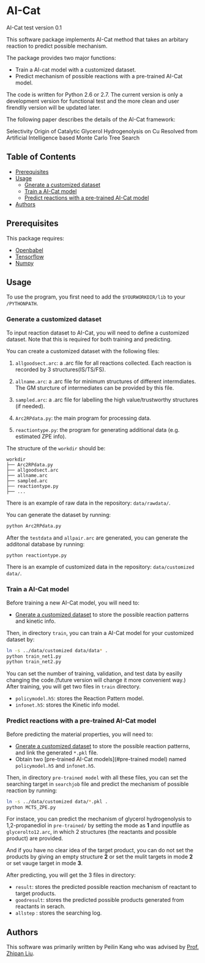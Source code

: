 # AI-Cat
AI-Cat test version 0.1

This software package implements AI-Cat method that takes an arbitary reaction to predict possible mechanism.

The package provides two major functions:

- Train a AI-cat model with a customized dataset.
- Predict mechanism of possible reactions with a pre-trained AI-Cat model.

The code is written for Python 2.6 or 2.7. The current version is only a development version for functional test and the more clean and user firendlly version will be updated later.

The following paper describes the details of the AI-Cat framework:

Selectivity Origin of Catalytic Glycerol Hydrogenolysis on Cu Resolved from Artificial Intelligence based Monte Carlo Tree Search

## Table of Contents

- [Prerequisites](#prerequisites)
- [Usage](#usage)
  - [Gnerate a customized dataset](#generate-a-customized-dataset)
  - [Train a AI-Cat model](#train-a-ai-cat-model)
  - [Predict reactions with a pre-trained AI-Cat model](#predict-reactions-with-a-pre-trained-ai-cat-model)
- [Authors](#authors)

## Prerequisites

This package requires:
- [Openbabel](https://openbabel.org/wiki/Main_Page)
- [Tensorflow](https://www.tensorflow.org/install)
- [Numpy](https://numpy.org/)

## Usage

To use the program, you first need to add the ```$YOURWORKDIR/lib``` to your ```/PYTHONPATH```.

### Generate a customized dataset 

To input reaction dataset to AI-Cat, you will need to define a customized dataset. Note that this is required for both training and predicting. 


You can create a customized dataset with the following files:

1. `allgoodsect.arc`: a .arc file for all reactions collected. Each reaction is recorded by 3 structures(IS/TS/FS).

2. `allname.arc`: a .arc file for minimum structures of different intermdiates. The GM sturcture of intermediates can be provided by this file.

3. `sampled.arc`: a .arc file for labelling the high value/trustworthy structures (if needed). 

4. `Arc2RPdata.py`: the main program for processing data.

5. `reactiontype.py`: the program for generating additional data (e.g. estimated ZPE info).

The structure of the `workdir` should be:

```
workdir
├── Arc2RPdata.py
├── allgoodsect.arc
├── allname.arc
├── sampled.arc
├── reactiontype.py
├── ...
```
There is an example of raw data in the repository: `data/rawdata/`.

You can generate the dataset by running:
```bash
python Arc2RPdata.py
```

After the `testdata` and `allpair.arc` are generated, you can generate the additonal database by running:
```bash
python reactiontype.py
```

There is an example of customized data in the repository: `data/customized data/`. 


### Train a AI-Cat model

Before training a new AI-Cat model, you will need to:

- [Gnerate a customized dataset](#generate-a-customized-dataset) to store the possible reaction patterns and kinetic info.

Then, in directory `train`, you can train a AI-Cat model for your customized dataset by:

```bash
ln -s ../data/customized data/data* .
python train_net1.py
python train_net2.py
```

You can set the number of training, validation, and test data by easilly changing the code.(future version will change it more convenient way.)
After training, you will get two files in `train` directory.

- `policymodel.h5`: stores the Reaction Pattern model.
- `infonet.h5`: stores the Kinetic info model.

### Predict reactions with a pre-trained AI-Cat model

Before predicting the material properties, you will need to:

- [Gnerate a customized dataset](#generate-a-customized-dataset) to store the possible reaction patterns, and link the generated `*.pkl` file.
- Obtain two [pre-trained AI-Cat models](#pre-trained model) named `policymodel.h5` and `infonet.h5`.

Then, in directory `pre-trained model` with all these files, you can set the searching target in `searchjob` file and predict the mechanism of possible reaction by running:

```bash
ln -s ../data/customized data/*.pkl .
python MCTS_ZPE.py
```

For instace, you can predict the mechanism of glycerol hydrogenolysis to 1,2-propanediol in `pre-trained/` by setting the mode as **1** and inputfile as `glycerolto12.arc`, in which 2 structures (the reactants and possible product) are provided.

And if you have no clear idea of the target product, you can do not set the products by giving an empty structure **2** or set the mulit targets in mode **2** or set vauge target in mode **3**.

After predicting, you will get the 3 files in directory:

- `result`: stores the predicted possible reaction mechanism of reactant to target products.
- `goodresult`: stores the predicted possible products generated from reactants in serach.
- `allstep` : stores the searching log.

## Authors

This software was primarily written by Peilin Kang who was advised by [Prof. Zhipan Liu](https://zpliu.fudan.edu.cn/). 

